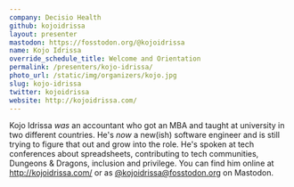 ```yaml
---
company: Decisio Health
github: kojoidrissa
layout: presenter
mastodon: https://fosstodon.org/@kojoidrissa
name: Kojo Idrissa
override_schedule_title: Welcome and Orientation
permalink: /presenters/kojo-idrissa/
photo_url: /static/img/organizers/kojo.jpg
slug: kojo-idrissa
twitter: kojoidrissa
website: http://kojoidrissa.com/
---
```


Kojo Idrissa _was_ an accountant who got an MBA and taught at university in
two different countries. He's _now_ a new(ish) software engineer and is still
trying to figure that out and grow into the role. He's spoken at tech conferences
about spreadsheets, contributing to tech communities, Dungeons & Dragons, inclusion
and privilege. You can find him online at http://kojoidrissa.com/ or as
[@kojoidrissa@fosstodon.org](https://fosstodon.org/@kojoidrissa) on Mastodon.
